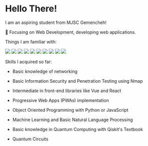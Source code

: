 # Hello There!

I am an aspiring student from MJSC Gemencheh!

📌 Focusing on Web Development, developing web applications.

Things I am familiar with:

<img src="https://github.com/MagusWyvern/MagusWyvern/icons/bulma-plain.png">

<img src="https://github.com/MagusWyvern/MagusWyvern/icons/git-original.png">

<img src="https://github.com/MagusWyvern/MagusWyvern/icons/html5-original.png">

<img src="https://github.com/MagusWyvern/MagusWyvern/icons/jest-plain.png">

<img src="https://github.com/MagusWyvern/MagusWyvern/icons/jupyter-original.png">

<img src="https://github.com/MagusWyvern/MagusWyvern/icons/nodejs-original.png">

<img src="https://github.com/MagusWyvern/MagusWyvern/icons/python-original.png">

<img src="https://github.com/MagusWyvern/MagusWyvern/icons/react-original.png">

<img src="https://github.com/MagusWyvern/MagusWyvern/icons/vscode-original.png">

<img src="https://github.com/MagusWyvern/MagusWyvern/icons/vuejs-original.png">

Skills I acquired so far:

- Basic knowledge of networking
- Basic Information Security and Penetration Testing using Nmap

- Intermediate in front-end libraries like Vue and React
- Progressive Web Apps (PWAs) implementation

- Object Oriented Programming with Python or JavaScript
- Machine Learning and Basic Natural Language Processing

- Basic knowledge in Quantum Computing with Qiskit's Textbook
- Quantum Circuits
